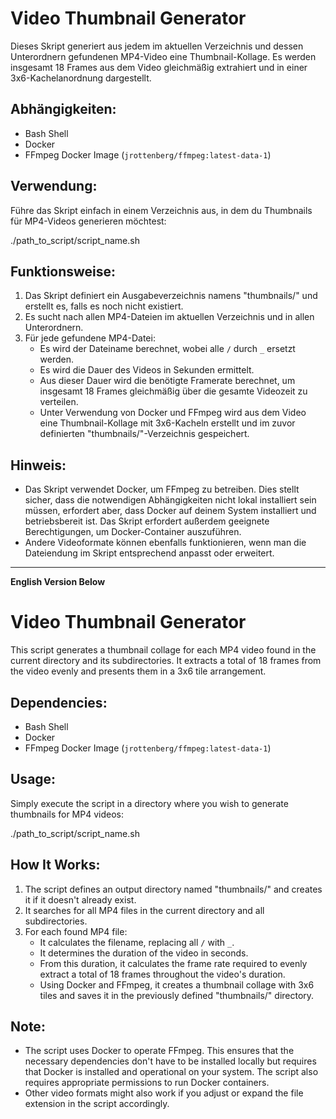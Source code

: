 # Video Thumbnail Generator

Dieses Skript generiert aus jedem im aktuellen Verzeichnis und dessen Unterordnern gefundenen MP4-Video eine Thumbnail-Kollage. Es werden insgesamt 18 Frames aus dem Video gleichmäßig extrahiert und in einer 3x6-Kachelanordnung dargestellt.

## Abhängigkeiten:

- Bash Shell
- Docker
- FFmpeg Docker Image (`jrottenberg/ffmpeg:latest-data-1`)

## Verwendung:

Führe das Skript einfach in einem Verzeichnis aus, in dem du Thumbnails für MP4-Videos generieren möchtest:

./path_to_script/script_name.sh


## Funktionsweise:

1. Das Skript definiert ein Ausgabeverzeichnis namens "thumbnails/" und erstellt es, falls es noch nicht existiert.
2. Es sucht nach allen MP4-Dateien im aktuellen Verzeichnis und in allen Unterordnern.
3. Für jede gefundene MP4-Datei:
    - Es wird der Dateiname berechnet, wobei alle `/` durch `_` ersetzt werden.
    - Es wird die Dauer des Videos in Sekunden ermittelt.
    - Aus dieser Dauer wird die benötigte Framerate berechnet, um insgesamt 18 Frames gleichmäßig über die gesamte Videozeit zu verteilen.
    - Unter Verwendung von Docker und FFmpeg wird aus dem Video eine Thumbnail-Kollage mit 3x6-Kacheln erstellt und im zuvor definierten "thumbnails/"-Verzeichnis gespeichert.

## Hinweis:

- Das Skript verwendet Docker, um FFmpeg zu betreiben. Dies stellt sicher, dass die notwendigen Abhängigkeiten nicht lokal installiert sein müssen, erfordert aber, dass Docker auf deinem System installiert und betriebsbereit ist. Das Skript erfordert außerdem geeignete Berechtigungen, um Docker-Container auszuführen.
- Andere Videoformate können ebenfalls funktionieren, wenn man die Dateiendung im Skript entsprechend anpasst oder erweitert.

---

**English Version Below**

# Video Thumbnail Generator

This script generates a thumbnail collage for each MP4 video found in the current directory and its subdirectories. It extracts a total of 18 frames from the video evenly and presents them in a 3x6 tile arrangement.

## Dependencies:

- Bash Shell
- Docker
- FFmpeg Docker Image (`jrottenberg/ffmpeg:latest-data-1`)

## Usage:

Simply execute the script in a directory where you wish to generate thumbnails for MP4 videos:

./path_to_script/script_name.sh


## How It Works:

1. The script defines an output directory named "thumbnails/" and creates it if it doesn't already exist.
2. It searches for all MP4 files in the current directory and all subdirectories.
3. For each found MP4 file:
    - It calculates the filename, replacing all `/` with `_`.
    - It determines the duration of the video in seconds.
    - From this duration, it calculates the frame rate required to evenly extract a total of 18 frames throughout the video's duration.
    - Using Docker and FFmpeg, it creates a thumbnail collage with 3x6 tiles and saves it in the previously defined "thumbnails/" directory.

## Note:

- The script uses Docker to operate FFmpeg. This ensures that the necessary dependencies don't have to be installed locally but requires that Docker is installed and operational on your system. The script also requires appropriate permissions to run Docker containers.
- Other video formats might also work if you adjust or expand the file extension in the script accordingly.
